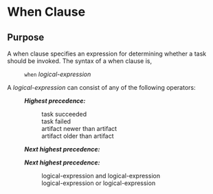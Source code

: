 # When Clause

## Purpose

A when clause specifies an expression for determining whether a task should be invoked.
The syntax of a when clause is,

<dl>
<dd><code>when</code> <i>logical-expression</i></dd>
</dl>


A <i>logical-expression</i> can consist of any of the following operators:

<dl>
<dd><i><b>Highest precedence:</b></i>
<dl>
<dd>task succeeded</dd>
<dd>task failed</dd>
<dd>artifact newer than artifact</dd>
<dd>artifact older than artifact</dd>
</dl>
</dd>
<dd><i><b>Next highest precedence:</i></b>
<dl>
<ddLnot logical-expression</dd>
</dl>
</dd>
<dd><i><b>Next highest precedence:</i></b>
<dl>
<dd>logical-expression and logical-expression</dd>
<dd>logical-expression or logical-expression</dd>
</dl>
</dd>
</dl>
